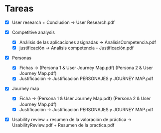 # Tareas
- [x] User research + Conclusion -> User Research.pdf
- [x] Competitive analysis
    - [x] Análisis de las aplicaciones asignadas -> AnalisisCompetencia.pdf
    - [x] justificación  -> Analisis competencia - Justificación.pdf
- [x] Personas
    - [x] Fichas -> (Persona 1 & User Journey Map.pdf) (Persona 2 & User Journey Map.pdf)
    - [x] Justificación -> Justificación PERSONAJES  y JOURNEY MAP.pdf
- [x] Journey map
    - [x] Ficha -> (Persona 1 & User Journey Map.pdf) (Persona 2 & User Journey Map.pdf)
    - [x] Justificación ->  Justificación PERSONAJES  y JOURNEY MAP.pdf
- [x] Usability review + resumen de la valoración de práctica -> UsabilityReview.pdf + Resumen de la practica.pdf

